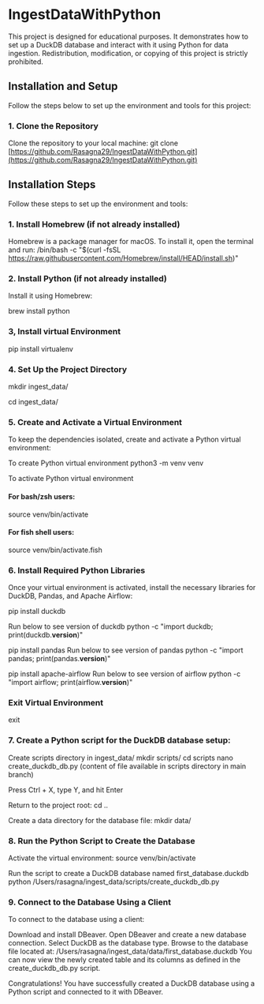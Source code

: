 # IngestDataWithPython

This project is designed for educational purposes. It demonstrates how to set up a DuckDB database and interact with it using Python for data ingestion. Redistribution, modification, or copying of this project is strictly prohibited.

## Installation and Setup
Follow the steps below to set up the environment and tools for this project:

### 1. Clone the Repository
Clone the repository to your local machine:
git clone [https://github.com/Rasagna29/IngestDataWithPython.git](https://github.com/Rasagna29/IngestDataWithPython.git)

## Installation Steps

Follow these steps to set up the environment and tools:

### 1. Install Homebrew (if not already installed)
Homebrew is a package manager for macOS. To install it, open the terminal and run:
/bin/bash -c "$(curl -fsSL https://raw.githubusercontent.com/Homebrew/install/HEAD/install.sh)"

### 2. Install Python (if not already installed)
Install it using Homebrew:

brew install python

### 3, Install virtual Environment
pip install virtualenv

### 4. Set Up the Project Directory
mkdir ingest_data/

cd ingest_data/

### 5. Create and Activate a Virtual Environment
To keep the dependencies isolated, create and activate a Python virtual environment:

To create Python virtual environment 
python3 -m venv venv

To activate Python virtual environment
#### For bash/zsh users:
source venv/bin/activate  
#### For fish shell users:
source venv/bin/activate.fish

### 6. Install Required Python Libraries
Once your virtual environment is activated, install the necessary libraries for DuckDB, Pandas, and Apache Airflow:

pip install duckdb 

Run below to see version of duckdb
python -c "import duckdb; print(duckdb.__version__)"

pip install pandas 
Run below to see version of pandas
python -c "import pandas; print(pandas.__version__)"

pip install apache-airflow
Run below to see version of airflow
python -c "import airflow; print(airflow.__version__)"

### Exit Virtual Environment
exit

### 7. Create a Python script for the DuckDB database setup:

Create scripts directory in ingest_data/
  mkdir scripts/
  cd scripts
  nano create_duckdb_db.py (content of file available in scripts directory in main branch)

Press Ctrl + X, type Y, and hit Enter

Return to the project root:
cd ..

Create a data directory for the database file:
mkdir data/

### 8. Run the Python Script to Create the Database
  Activate the virtual environment:
    source venv/bin/activate  

  Run the script to create a DuckDB database named first_database.duckdb
    python /Users/rasagna/ingest_data/scripts/create_duckdb_db.py

### 9. Connect to the Database Using a Client
To connect to the database using a client:

  Download and install DBeaver.
  Open DBeaver and create a new database connection.
  Select DuckDB as the database type.
  Browse to the database file located at: /Users/rasagna/ingest_data/data/first_database.duckdb
  You can now view the newly created table and its columns as defined in the create_duckdb_db.py script.

Congratulations!
You have successfully created a DuckDB database using a Python script and connected to it with DBeaver.



